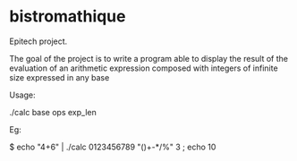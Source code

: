 # bistromathique
Epitech project.

The goal of the project is to write a program able to display the result of the evaluation of an arithmetic expression composed with integers of infinite size expressed in any base

Usage:

./calc base ops exp_len

Eg:

$ echo "4+6" | ./calc 0123456789 "()+-*/%" 3 ; echo
10

